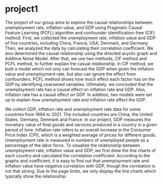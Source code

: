 # project1
The project of our group aims to explore the causal relationships between unemployment rate, inflation value, and GDP using Pragmatic Causal Feature Learning (PCFL) algorithm and confounder identification-free (CIF) method. First, we collected the unemployment rate, inflation value and GDP of five countries, including China, France, USA, Denmark, and Germany. Then, we analyzed the data by calculating their correlation coefficient. We also determined the causal relationship using the directed acyclic graph and Additive Noise Model. After that, we use two methods, CIF method and PCFL method, to further explain the casual relationship. In CIF method, we built a model which not only can forecast the GDP when given the inflation value and unemployment rate, but also can ignore the effect from confounders. PCFL method shows how much effect each factor has on the GDP by identifying coarsened variables. Ultimately, we concluded that the unemployment rate has a causal effect on inflation rate and GDP. Also, inflation rate has a causal effect on GDP. In addition, two models were set up to explain how unemployment rate and inflation rate affect the GDP.

We collect GDP, inflation rate and unemployment rate data for some countries from 1994 to 2021. The included countries are China, the United States, Germany, Denmark and France. In our project, GDP measures the monetary value of final goods and services produced in a country in a given period of time. Inflation rate refers to an overall increase in the Consumer Price Index (CPI), which is a weighted average of prices for different goods. Unemployment rate is measured in numbers of unemployed people as a percentage of the labor force. 
To visualize the relationship between unemployment rate, inflation value and GDP, we first drew the line charts of each country and calculated the correlation coefficient. According to the graphs and coefficient, it is easy to find out that unemployment rate and inflation value have negative correlation with GDP, though the correlation is not that strong. Due to the page limits, we only display the line charts which typically show the relationship.

